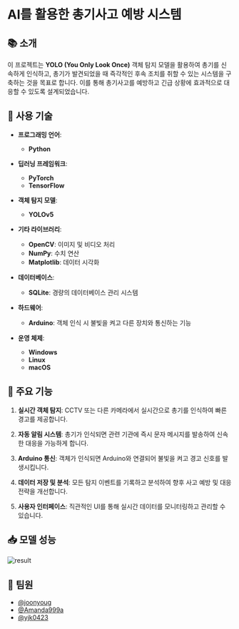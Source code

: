 # AI를 활용한 총기사고 예방 시스템

## 📚 소개

이 프로젝트는 **YOLO (You Only Look Once)** 객체 탐지 모델을 활용하여 총기를 신속하게 인식하고, 총기가 발견되었을 때 즉각적인 후속 조치를 취할 수 있는 시스템을 구축하는 것을 목표로 합니다. 이를 통해 총기사고를 예방하고 긴급 상황에 효과적으로 대응할 수 있도록 설계되었습니다.

## 🚀 사용 기술

- **프로그래밍 언어**: 
  -  **Python**
  
- **딥러닝 프레임워크**: 
  -  **PyTorch**
  -  **TensorFlow**

- **객체 탐지 모델**: 
  - **YOLOv5**

- **기타 라이브러리**: 
  - **OpenCV**: 이미지 및 비디오 처리
  - **NumPy**: 수치 연산
  - **Matplotlib**: 데이터 시각화



- **데이터베이스**: 
  - **SQLite**: 경량의 데이터베이스 관리 시스템


- **하드웨어**: 
  - **Arduino**: 객체 인식 시 불빛을 켜고 다른 장치와 통신하는 기능

- **운영 체제**: 
  - **Windows**
  - **Linux**
  - **macOS**

## 🌟 주요 기능

1. **실시간 객체 탐지**: CCTV 또는 다른 카메라에서 실시간으로 총기를 인식하여 빠른 경고를 제공합니다.

2. **자동 알림 시스템**: 총기가 인식되면 관련 기관에 즉시 문자 메시지를 발송하여 신속한 대응을 가능하게 합니다.

3. **Arduino 통신**: 객체가 인식되면 Arduino와 연결되어 불빛을 켜고 경고 신호를 발생시킵니다.

4. **데이터 저장 및 분석**: 모든 탐지 이벤트를 기록하고 분석하여 향후 사고 예방 및 대응 전략을 개선합니다.

5. **사용자 인터페이스**: 직관적인 UI를 통해 실시간 데이터를 모니터링하고 관리할 수 있습니다.

## 📥 모델 성능

![result](https://github.com/user-attachments/assets/a4ee81c9-c6f5-467d-b002-11732c3fbd3c)

## 🤝 팀원

- [@joonyoug](https://github.com/joonyoug)
- [@Amanda999a](https://github.com/Amanda999a)
- [@yjk0423](https://github.com/yjk0423)

